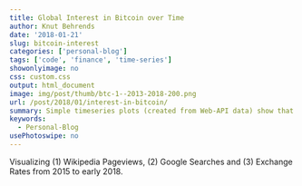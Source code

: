 ```yaml
---
title: Global Interest in Bitcoin over Time
author: Knut Behrends
date: '2018-01-21'
slug: bitcoin-interest
categories: ['personal-blog']
tags: ['code', 'finance', 'time-series']
showonlyimage: no
css: custom.css
output: html_document
image: img/post/thumb/btc-1--2013-2018-200.png
url: /post/2018/01/interest-in-bitcoin/
summary: Simple timeseries plots (created from Web-API data) show that these three are strongly correlated.
keywords:
  - Personal-Blog
usePhotoswipe: no
---
```


Visualizing (1) Wikipedia Pageviews, (2) Google Searches and (3) Exchange Rates from 2015 to early 2018.